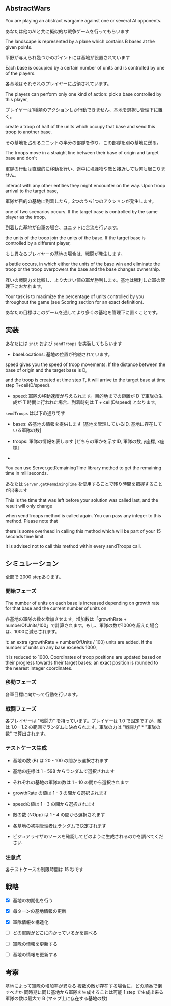 ## AbstractWars

You are playing an abstract wargame against one or several AI opponents.

あなたは他のAIと共に擬似的な戦争ゲームを行ってもらいます

The landscape is represented by a plane which contains B bases at the given points.

平野が与えられ幾つかのポイントには基地が設置されています

Each base is occupied by a certain number of units and is controlled by one of the players.

各基地はそれぞれのプレイヤーに占領されています。

The players can perform only one kind of action: pick a base controlled by this player,

プレイヤーは1種類のアクションしか行動できません、基地を選択し管理下に置く。

create a troop of half of the units which occupy that base and send this troop to another base.

その基地を占めるユニットの半分の部隊を作り、この部隊を別の基地に送る。

The troops move in a straight line between their base of origin and target base and don't

軍隊の行動は直線的に移動を行い、途中に境涯物や敵と接近しても何も起こりません。

interact with any other entities they might encounter on the way. Upon troop arrival to the target base,

軍隊が目的の基地に到着したら。2つのうち1つのアクションが発生します。

one of two scenarios occurs. If the target base is controlled by the same player as the troop,

到着した基地が自軍の場合、ユニットに合流を行います。

the units of the troop join the units of the base. If the target base is controlled by a different player,

もし異なるプレイヤーの基地の場合は、戦闘が発生します。

a battle occurs, in which either the units of the base win and eliminate the troop or the troop overpowers the base and the base changes ownership.

互いの戦闘力を比較し、より大きい値の軍が勝利します。基地は勝利した軍の管理下におかれます。

Your task is to maximize the percentage of units controlled by you throughout the game (see Scoring section for an exact definition).

あなたの目標はこのゲームを通してより多くの基地を管理下に置くことです。



## 実装

あなたには `init` および `sendTroops` を実装してもらいます

* baseLocations: 基地の位置が格納されています。

speed gives you the speed of troop movements. If the distance between the base of origin and the target base is D,

and the troop is created at time step T, it will arrive to the target base at time step T+ceil(D/speed).

* speed:  軍隊の移動速度が与えられます。目的地までの距離が D で軍隊の生成が T 時間に行われた場合、到着時刻は T + ceil(D/speed) となります。

`sendTroops` は以下の通りです　

* bases: 各基地の情報を提供します [基地を管理しているID, 基地に存在している軍隊の数]

* troops: 軍隊の情報を表します [どちらの軍かを示すID, 軍隊の数, y座標, x座標]

*

You can use Server.getRemainingTime library method to get the remaining time in milliseconds.

あなたは `Server.getRemainingTime` を使用することで残り時間を把握することが出来ます

This is the time that was left before your solution was called last, and the result will only change



when sendTroops method is called again. You can pass any integer to this method. Please note that

there is some overhead in calling this method which will be part of your 15 seconds time limit.

It is advised not to call this method within every sendTroops call.


## シミュレーション

全部で 2000 stepあります。

### 開始フェーズ

The number of units on each base is increased depending on growth rate for that base and the current number of units on

各基地の軍隊の数を増加させます。増加数は「growthRate + numberOfUnits/100」で計算されます。もし、軍隊の数が1000を超えた場合は、1000に減らされます。

it: an extra (growthRate + numberOfUnits / 100) units are added. If the number of units on any base exceeds 1000,

it is reduced to 1000. Coordinates of troop positions are updated based on their progress towards their target bases: an exact position is rounded to the nearest integer coordinates.


### 移動フェーズ

各軍目標に向かって行動を行います。

### 戦闘フェーズ

各プレイヤーは "戦闘力" を持っています。プレイヤーは 1.0 で固定ですが、敵は 1.0 - 1.2 の範囲でランダムに決められます。軍隊の力は "戦闘力" * "軍隊の数" で算出されます。



### テストケース生成

* 基地の数 (B) は 20 - 100 の間から選択されます

* 基地の座標は 1 - 598 からランダムで選択されます

* それぞれの基地の軍隊の数は 1 - 10 の間から選択されます

* growthRate の値は 1 - 3 の間から選択されます

* speedの値は 1 - 3 の間から選択されます

* 敵の数 (NOpp) は 1 - 4 の間から選択されます

* 各基地の初期管理者はランダムで決定されます

* ビジュアライザのソースを確認してどのように生成されるのかを調べてください


### 注意点

各テストケースの制限時間は 15 秒です


## 戦略

- [x] 基地の初期化を行う
- [x] 毎ターンの基地情報の更新
- [x] 軍隊情報を構造化
- [ ] どの軍隊がどこに向かっているかを調べる
- [ ] 軍隊の情報を更新する
- [ ] 基地の情報を更新する


## 考察

基地によって軍隊の増加率が異なる
複数の敵が存在する場合に、どの順番で倒すべきか
同時期に同じ基地から軍隊を生成することは可能
1 step で生成出来る軍隊の数は最大で B (マップ上に存在する基地の数)
